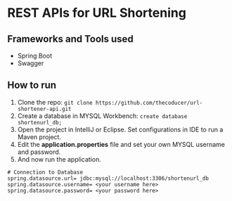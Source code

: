 # REST APIs for URL Shortening

## Frameworks and Tools used
- Spring Boot
- Swagger

## How to run
1. Clone the repo: ```git clone https://github.com/thecoducer/url-shortener-api.git```
2. Create a database in MYSQL Workbench: ```create database shortenurl_db;```
3. Open the project in IntelliJ or Eclipse. Set configurations in IDE to run a Maven project.
4. Edit the **application.properties** file and set your own MYSQL username and password.
5. And now run the application.
```
# Connection to Database
spring.datasource.url= jdbc:mysql://localhost:3306/shortenurl_db
spring.datasource.username= <your username here>
spring.datasource.password= <your password here>
```
